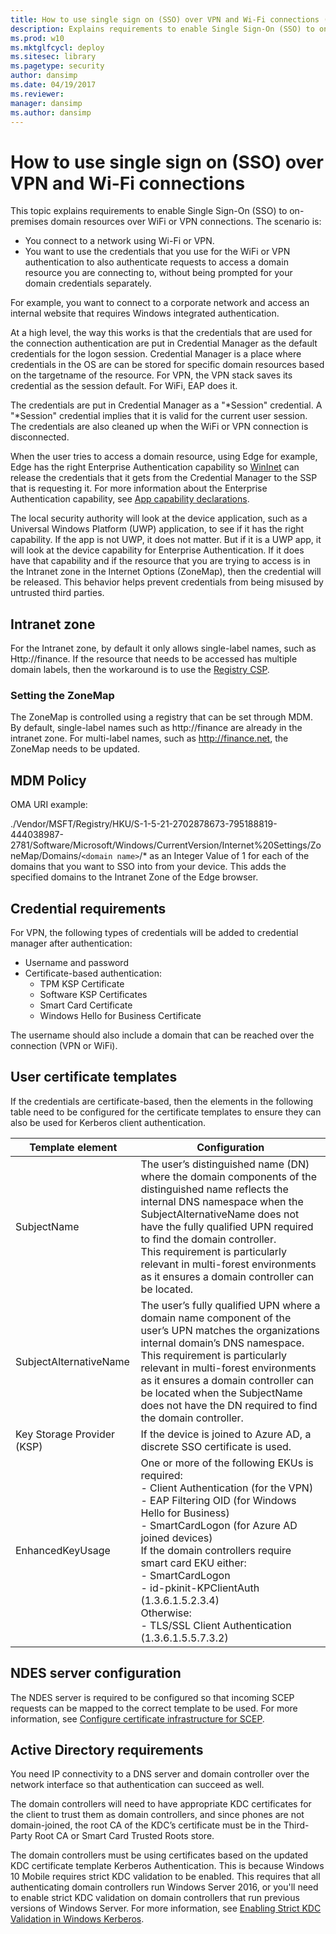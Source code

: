 ```yaml
---
title: How to use single sign on (SSO) over VPN and Wi-Fi connections (Windows 10)
description: Explains requirements to enable Single Sign-On (SSO) to on-premises domain resources over WiFi or VPN connections.
ms.prod: w10
ms.mktglfcycl: deploy
ms.sitesec: library
ms.pagetype: security
author: dansimp
ms.date: 04/19/2017
ms.reviewer: 
manager: dansimp
ms.author: dansimp
---
```


# How to use single sign on (SSO) over VPN and Wi-Fi connections

This topic explains requirements to enable Single Sign-On (SSO) to on-premises domain resources over WiFi or VPN connections. The scenario is:

- You connect to a network using Wi-Fi or VPN.
- You want to use the credentials that you use for the WiFi or VPN authentication to also authenticate requests to access a domain resource you are connecting to, without being prompted for your domain credentials separately.

For example, you want to connect to a corporate network and access an internal website that requires Windows integrated authentication.

At a high level, the way this works is that the credentials that are used for the connection authentication are put in Credential Manager as the default credentials for the logon session.
Credential Manager is a place where credentials in the OS are can be stored for specific domain resources based on the targetname of the resource.
For VPN, the VPN stack saves its credential as the session default.
For WiFi, EAP does it.

The credentials are put in Credential Manager as a "\*Session" credential.
A "\*Session" credential implies that it is valid for the current user session.
The credentials are also cleaned up when the WiFi or VPN connection is disconnected.

When the user tries to access a domain resource, using Edge for example, Edge has the right Enterprise Authentication capability so [WinInet](/windows/win32/wininet/wininet-reference) can release the credentials that it gets from the Credential Manager to the SSP that is requesting it.
For more information about the Enterprise Authentication capability, see [App capability declarations](/windows/uwp/packaging/app-capability-declarations).

The local security authority will look at the device application, such as a Universal Windows Platform (UWP) application, to see if it has the right capability.
If the app is not UWP, it does not matter.
But if it is a UWP app, it will look at the device capability for Enterprise Authentication.
If it does have that capability and if the resource that you are trying to access is in the Intranet zone in the Internet Options (ZoneMap), then the credential will be released.
This behavior helps prevent credentials from being misused by untrusted third parties.

## Intranet zone

For the Intranet zone, by default it only allows single-label names, such as Http://finance.
If the resource that needs to be accessed has multiple domain labels, then the workaround is to use the [Registry CSP](/windows/client-management/mdm/registry-csp).

### Setting the ZoneMap

The ZoneMap is controlled using a registry that can be set through MDM.
By default, single-label names such as http://finance are already in the intranet zone.
For multi-label names, such as http://finance.net, the ZoneMap needs to be updated.

## MDM Policy

OMA URI example:

./Vendor/MSFT/Registry/HKU/S-1-5-21-2702878673-795188819-444038987-2781/Software/Microsoft/Windows/CurrentVersion/Internet%20Settings/ZoneMap/Domains/`<domain name>`/* as an Integer Value of 1 for each of the domains that you want to SSO into from your device. This adds the specified domains to the Intranet Zone of the Edge browser.

## Credential requirements

For VPN, the following types of credentials will be added to credential manager after authentication:

- Username and password
- Certificate-based authentication:
    - TPM KSP Certificate
    - Software KSP Certificates
    - Smart Card Certificate
    - Windows Hello for Business Certificate

The username should also include a domain that can be reached over the connection (VPN or WiFi).

## User certificate templates

If the credentials are certificate-based, then the elements in the following table need to be configured for the certificate templates to ensure they can also be used for Kerberos client authentication.

| Template element | Configuration |
|------------------|---------------|
| SubjectName | The user’s distinguished name (DN) where the domain components of the distinguished name reflects the internal DNS namespace when the SubjectAlternativeName does not have the fully qualified UPN required to find the domain controller. </br>This requirement is particularly relevant in multi-forest environments as it ensures a domain controller can be located. |
| SubjectAlternativeName | The user’s fully qualified UPN where a domain name component of the user’s UPN matches the organizations internal domain’s DNS namespace.</br>This requirement is particularly relevant in multi-forest environments as it ensures a domain controller can be located when the SubjectName does not have the DN required to find the domain controller. |
| Key Storage Provider (KSP) | If the device is joined to Azure AD, a discrete SSO certificate is used. |
| EnhancedKeyUsage | One or more of the following EKUs is required: </br>- Client Authentication (for the VPN) </br>- EAP Filtering OID (for Windows Hello for Business)</br>- SmartCardLogon (for Azure AD joined devices)</br>If the domain controllers require smart card EKU either:</br>- SmartCardLogon</br>- id-pkinit-KPClientAuth (1.3.6.1.5.2.3.4)</br>Otherwise:</br>- TLS/SSL Client Authentication (1.3.6.1.5.5.7.3.2) |

## NDES server configuration

The NDES server is required to be configured so that incoming SCEP requests can be mapped to the correct template to be used.
For more information, see [Configure certificate infrastructure for SCEP](/mem/intune/protect/certificates-scep-configure).

## Active Directory requirements

You need IP connectivity to a DNS server and domain controller over the network interface so that authentication can succeed as well.

The domain controllers will need to have appropriate KDC certificates for the client to trust them as domain controllers, and since phones are not domain-joined, the root CA of the KDC’s certificate must be in the Third-Party Root CA or Smart Card Trusted Roots store.

The domain controllers must be using certificates based on the updated KDC certificate template Kerberos Authentication.
This is because Windows 10 Mobile requires strict KDC validation to be enabled.
This requires that all authenticating domain controllers run Windows Server 2016, or you'll need to enable strict KDC validation on domain controllers that run previous versions of Windows Server.
For more information, see [Enabling Strict KDC Validation in Windows Kerberos](https://www.microsoft.com/download/details.aspx?id=6382).